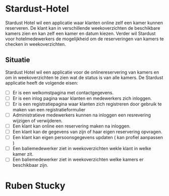 # Stardust-Hotel
Stardust Hotel wil een applicatie waar klanten online zelf een kamer kunnen reserveren.
De klant kan in verschillende weekoverzichten de beschikbare kamers zien en kan zelf een kamer en datum kiezen.
Verder wil Stardust voor hotelmedewerkers de mogelijkheid om de reserveringen van kamers te checken in weekoverzichten.

## Situatie
Stardust Hotel wil een applicatie voor de onlinereservering van kamers en om in weekoverzichten te zien wat de status is van alle kamers. 
De Stardust applicatie heeft de volgende eisen:

- [ ] Er is een welkomstpagina met contactgegevens.
- [ ] Er is een inlog pagina waar klanten en medewerkers zich inloggen.
- [ ] Er is een registratiepagina waar klanten zich registreren door gebruik te maken van een registratieformulier
- [ ] Administratieve medewerkers kunnen na inloggen een resrevering wijzigen of verwijderen.
- [ ] Een klant kan online een reservering maken na inloggen.
- [ ] Een klant kan de gegevens van zijn of haar eigen reservering opvragen.
- [ ] Een klant kan eigen persoonsgegevens updaten ( kan profiel aanpassen )
- [ ] Een baliemedewerker ziet in weekoverzichten wekle klant in welke kamer zit.
- [ ] Een baliemedewerker ziet in weekoverzichten welke kamers er beschikbaar zijn.

# Ruben Stucky
